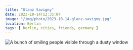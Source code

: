 ```yaml
---
title: "Glanz Savigny"
date: 2023-10-14T12:35:07
image: "/img/photo/2023-10-14-glanz-savigny.jpg"
location: Berlin
tags: [ berlin, cities, friends, germany ]
---
```


![A bunch of smiling people visible through a dusty window](/img/photo/2023-10-14-glanz-savigny.jpg)
